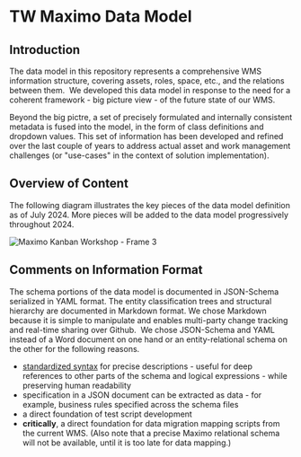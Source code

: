 # TW Maximo Data Model 

## Introduction

The data model in this repository represents a comprehensive WMS information structure, covering assets, roles, space, etc., and the relations between them.  We developed this data model in response to the need for a coherent framework - big picture view - of the future state of our WMS.  

Beyond the big pictre, a set of precisely formulated and internally consistent metadata is fused into the model, in the form of class definitions and dropdown values. This set of information has been developed and refined over the last couple of years to address actual asset and work management challenges (or "use-cases" in the context of solution implementation).

## Overview of Content

The following diagram illustrates the key pieces of the data model definition as of July 2024. More pieces will be added to the data model progressively throughout 2024. 

![Maximo Kanban   Workshop - Frame 3](https://github.com/user-attachments/assets/6207c1a8-ca7e-480d-918a-884759de172d)


## Comments on Information Format

The schema portions of the data model is documented in JSON-Schema serialized in YAML format. The entity classification trees and structural hierarchy are documented in Markdown format. We chose Markdown because it is simple to manipulate and enables multi-party change tracking and real-time sharing over Github.  We chose JSON-Schema and YAML instead of a Word document on one hand or an entity-relational schema on the other for the following reasons.

* [standardized syntax](https://json-schema.org/overview/what-is-jsonschema) for precise descriptions - useful for deep references to other parts of the schema and logical expressions - while preserving human readability
* specification in a JSON document can be extracted as data - for example, business rules specified across the schema files
* a direct foundation of test script development
* **critically**, a direct foundation for data migration mapping scripts from the current WMS. (Also note that a precise Maximo relational schema will not be available, until it is too late for data mapping.) 
